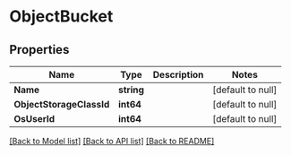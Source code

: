 # ObjectBucket

## Properties
Name | Type | Description | Notes
------------ | ------------- | ------------- | -------------
**Name** | **string** |  | [default to null]
**ObjectStorageClassId** | **int64** |  | [default to null]
**OsUserId** | **int64** |  | [default to null]

[[Back to Model list]](../README.md#documentation-for-models) [[Back to API list]](../README.md#documentation-for-api-endpoints) [[Back to README]](../README.md)


